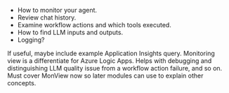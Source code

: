- How to monitor your agent.
- Review chat history.
- Examine workflow actions and which tools executed.
- How to find LLM inputs and outputs.
- Logging?

If useful, maybe include example Application Insights query.
Monitoring view is a differentiate for Azure Logic Apps. Helps with debugging and distinguishing LLM quality issue from a workflow action failure, and so on.
Must cover MonView now so later modules can use to explain other concepts.